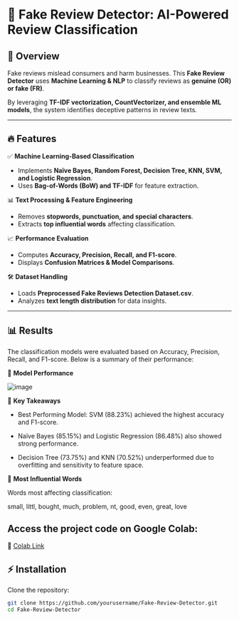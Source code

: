 # 🚀 Fake Review Detector: AI-Powered Review Classification  

## 📌 Overview  
Fake reviews mislead consumers and harm businesses. This **Fake Review Detector** uses **Machine Learning & NLP** to classify reviews as **genuine (OR) or fake (FR)**.  

By leveraging **TF-IDF vectorization, CountVectorizer, and ensemble ML models**, the system identifies deceptive patterns in review texts.  

---

## 🔥 Features  
✅ **Machine Learning-Based Classification**  
- Implements **Naïve Bayes, Random Forest, Decision Tree, KNN, SVM, and Logistic Regression**.  
- Uses **Bag-of-Words (BoW) and TF-IDF** for feature extraction.  

📊 **Text Processing & Feature Engineering**  
- Removes **stopwords, punctuation, and special characters**.  
- Extracts **top influential words** affecting classification.  

📈 **Performance Evaluation**  
- Computes **Accuracy, Precision, Recall, and F1-score**.  
- Displays **Confusion Matrices & Model Comparisons**.  

🛠 **Dataset Handling**  
- Loads **Preprocessed Fake Reviews Detection Dataset.csv**.  
- Analyzes **text length distribution** for data insights.  

---

## 📊 Results
The classification models were evaluated based on Accuracy, Precision, Recall, and F1-score. Below is a summary of their performance:

🔹 **Model Performance**

![image](https://github.com/user-attachments/assets/147b3b9f-65dc-450d-8db2-11248fe3d3ad)


🔹 **Key Takeaways**

- Best Performing Model: SVM (88.23%) achieved the highest accuracy and F1-score.

- Naïve Bayes (85.15%) and Logistic Regression (86.48%) also showed strong performance.

- Decision Tree (73.75%) and KNN (70.52%) underperformed due to overfitting and sensitivity to feature space.

🔹 **Most Influential Words**

Words most affecting classification:

small, littl, bought, much, problem, nt, good, even, great, love

<!--![image](https://github.com/user-attachments/assets/e8370b61-244e-4803-80eb-193362d9d669)
![image](https://github.com/user-attachments/assets/442d7138-6315-4a09-bf67-9cf4383df24e)
![image](https://github.com/user-attachments/assets/6f716199-2dc0-4cda-85c1-edf0d5643094)
![image](https://github.com/user-attachments/assets/5419c433-0dc3-4a48-9f71-e8ddd54ef4c9)
![image](https://github.com/user-attachments/assets/94aa15fd-1ced-4d0a-ac87-85625533f102)
![image](https://github.com/user-attachments/assets/36820110-3b65-4a83-8f05-cfcd2c5ccb50)
![image](https://github.com/user-attachments/assets/1951bd0e-cd65-4be3-a1ff-852c1b2cc732)-->



## Access the project code on **Google Colab**:  
🔗 [Colab Link](https://colab.research.google.com/drive/1EHJ3MnVA3v58g9QradRSbT8b5mCq4lwp?usp=sharing)

## ⚡ Installation  
Clone the repository:  
```bash
git clone https://github.com/yourusername/Fake-Review-Detector.git
cd Fake-Review-Detector

